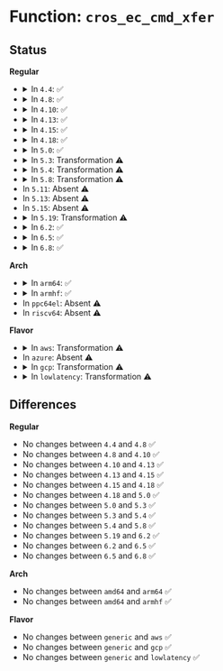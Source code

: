 # Function: <code>cros_ec_cmd_xfer</code>

## Status
<b>Regular</b>
<ul>
<li>
<details>
<summary>In <code>4.4</code>: ✅</summary>

```c
int cros_ec_cmd_xfer(struct cros_ec_device *ec_dev, struct cros_ec_command *msg);
```

**Collision:** Unique Global

**Inline:** No

**Transformation:** False

**Instances:**

```
In drivers/platform/chrome/cros_ec_proto.c (ffffffff816e3a40)
Location: drivers/platform/chrome/cros_ec_proto.c:337
Inline: False
```
**Symbols:**

```
ffffffff816e3a40-ffffffff816e3b63: cros_ec_cmd_xfer (STB_GLOBAL)
```
</details>
</li>
<li>
<details>
<summary>In <code>4.8</code>: ✅</summary>

```c
int cros_ec_cmd_xfer(struct cros_ec_device *ec_dev, struct cros_ec_command *msg);
```

**Collision:** Unique Global

**Inline:** No

**Transformation:** False

**Instances:**

```
In drivers/platform/chrome/cros_ec_proto.c (ffffffff81747d10)
Location: drivers/platform/chrome/cros_ec_proto.c:337
Inline: False
Direct callers:
  - drivers/platform/chrome/cros_ec_proto.c:cros_ec_cmd_xfer_status
```
**Symbols:**

```
ffffffff81747d10-ffffffff81747e24: cros_ec_cmd_xfer (STB_GLOBAL)
```
</details>
</li>
<li>
<details>
<summary>In <code>4.10</code>: ✅</summary>

```c
int cros_ec_cmd_xfer(struct cros_ec_device *ec_dev, struct cros_ec_command *msg);
```

**Collision:** Unique Global

**Inline:** No

**Transformation:** False

**Instances:**

```
In drivers/platform/chrome/cros_ec_proto.c (ffffffff8177b690)
Location: drivers/platform/chrome/cros_ec_proto.c:380
Inline: False
Direct callers:
  - drivers/platform/chrome/cros_ec_proto.c:cros_ec_get_next_event
  - drivers/platform/chrome/cros_ec_proto.c:cros_ec_get_next_event
  - drivers/platform/chrome/cros_ec_proto.c:cros_ec_cmd_xfer_status
  - drivers/platform/chrome/cros_ec_proto.c:cros_ec_query_all
```
**Symbols:**

```
ffffffff8177b690-ffffffff8177b7a4: cros_ec_cmd_xfer (STB_GLOBAL)
```
</details>
</li>
<li>
<details>
<summary>In <code>4.13</code>: ✅</summary>

```c
int cros_ec_cmd_xfer(struct cros_ec_device *ec_dev, struct cros_ec_command *msg);
```

**Collision:** Unique Global

**Inline:** No

**Transformation:** False

**Instances:**

```
In drivers/platform/chrome/cros_ec_proto.c (ffffffff8179a0f0)
Location: drivers/platform/chrome/cros_ec_proto.c:441
Inline: False
Direct callers:
  - drivers/platform/chrome/cros_ec_proto.c:cros_ec_cmd_xfer_status
```
**Symbols:**

```
ffffffff8179a0f0-ffffffff8179a204: cros_ec_cmd_xfer (STB_GLOBAL)
```
</details>
</li>
<li>
<details>
<summary>In <code>4.15</code>: ✅</summary>

```c
int cros_ec_cmd_xfer(struct cros_ec_device *ec_dev, struct cros_ec_command *msg);
```

**Collision:** Unique Global

**Inline:** No

**Transformation:** False

**Instances:**

```
In drivers/platform/chrome/cros_ec_proto.c (ffffffff81810490)
Location: drivers/platform/chrome/cros_ec_proto.c:443
Inline: False
Direct callers:
  - drivers/platform/chrome/cros_ec_proto.c:cros_ec_cmd_xfer_status
```
**Symbols:**

```
ffffffff81810490-ffffffff818105a4: cros_ec_cmd_xfer (STB_GLOBAL)
```
</details>
</li>
<li>
<details>
<summary>In <code>4.18</code>: ✅</summary>

```c
int cros_ec_cmd_xfer(struct cros_ec_device *ec_dev, struct cros_ec_command *msg);
```

**Collision:** Unique Global

**Inline:** No

**Transformation:** False

**Instances:**

```
In drivers/platform/chrome/cros_ec_proto.c (ffffffff8185a330)
Location: drivers/platform/chrome/cros_ec_proto.c:445
Inline: False
Direct callers:
  - drivers/platform/chrome/cros_ec_proto.c:cros_ec_cmd_xfer_status
```
**Symbols:**

```
ffffffff8185a330-ffffffff8185a444: cros_ec_cmd_xfer (STB_GLOBAL)
```
</details>
</li>
<li>
<details>
<summary>In <code>5.0</code>: ✅</summary>

```c
int cros_ec_cmd_xfer(struct cros_ec_device *ec_dev, struct cros_ec_command *msg);
```

**Collision:** Unique Global

**Inline:** No

**Transformation:** False

**Instances:**

```
In drivers/platform/chrome/cros_ec_proto.c (ffffffff818795d0)
Location: drivers/platform/chrome/cros_ec_proto.c:445
Inline: False
Direct callers:
  - drivers/platform/chrome/cros_ec_proto.c:get_next_event_xfer
  - drivers/platform/chrome/cros_ec_proto.c:cros_ec_cmd_xfer_status
```
**Symbols:**

```
ffffffff818795d0-ffffffff818796e4: cros_ec_cmd_xfer (STB_GLOBAL)
```
</details>
</li>
<li>
<details>
<summary>In <code>5.3</code>: Transformation ⚠️</summary>

```c
int cros_ec_cmd_xfer(struct cros_ec_device *ec_dev, struct cros_ec_command *msg);
```

**Collision:** Unique Global

**Inline:** No

**Transformation:** True

**Instances:**

```
In drivers/platform/chrome/cros_ec_proto.c (0)
Location: drivers/platform/chrome/cros_ec_proto.c:455
Inline: False
Direct callers:
  - drivers/platform/chrome/cros_ec_proto.c:get_next_event_xfer
  - drivers/platform/chrome/cros_ec_proto.c:cros_ec_cmd_xfer_status
```
**Symbols:**

```
ffffffff818becb2-ffffffff818bed18: cros_ec_cmd_xfer.cold (STB_LOCAL)
ffffffff818be750-ffffffff818be81b: cros_ec_cmd_xfer (STB_GLOBAL)
```
</details>
</li>
<li>
<details>
<summary>In <code>5.4</code>: Transformation ⚠️</summary>

```c
int cros_ec_cmd_xfer(struct cros_ec_device *ec_dev, struct cros_ec_command *msg);
```

**Collision:** Unique Global

**Inline:** No

**Transformation:** True

**Instances:**

```
In drivers/platform/chrome/cros_ec_proto.c (0)
Location: drivers/platform/chrome/cros_ec_proto.c:456
Inline: False
Direct callers:
  - drivers/platform/chrome/cros_ec_proto.c:get_next_event_xfer
  - drivers/platform/chrome/cros_ec_proto.c:cros_ec_cmd_xfer_status
```
**Symbols:**

```
ffffffff818f1802-ffffffff818f1868: cros_ec_cmd_xfer.cold (STB_LOCAL)
ffffffff818f12a0-ffffffff818f136b: cros_ec_cmd_xfer (STB_GLOBAL)
```
</details>
</li>
<li>
<details>
<summary>In <code>5.8</code>: Transformation ⚠️</summary>

```c
int cros_ec_cmd_xfer(struct cros_ec_device *ec_dev, struct cros_ec_command *msg);
```

**Collision:** Unique Global

**Inline:** No

**Transformation:** True

**Instances:**

```
In drivers/platform/chrome/cros_ec_proto.c (0)
Location: drivers/platform/chrome/cros_ec_proto.c:499
Inline: False
Direct callers:
  - drivers/platform/chrome/cros_ec_proto.c:cros_ec_get_sensor_count
  - drivers/platform/chrome/cros_ec_proto.c:cros_ec_cmd_xfer_status
```
**Symbols:**

```
ffffffff819c6e26-ffffffff819c6e8c: cros_ec_cmd_xfer.cold (STB_LOCAL)
ffffffff819c6820-ffffffff819c68eb: cros_ec_cmd_xfer (STB_GLOBAL)
```
</details>
</li>
<li>
In <code>5.11</code>: Absent ⚠️
</li>
<li>
In <code>5.13</code>: Absent ⚠️
</li>
<li>
In <code>5.15</code>: Absent ⚠️
</li>
<li>
<details>
<summary>In <code>5.19</code>: Transformation ⚠️</summary>

```c
int cros_ec_cmd_xfer(struct cros_ec_device *ec_dev, struct cros_ec_command *msg);
```

**Collision:** Unique Global

**Inline:** No

**Transformation:** True

**Instances:**

```
In drivers/platform/chrome/cros_ec_proto.c (0)
Location: drivers/platform/chrome/cros_ec_proto.c:584
Inline: False
Direct callers:
  - drivers/platform/chrome/cros_ec_proto.c:cros_ec_cmd_xfer_status
```
**Symbols:**

```
ffffffff81efd7ef-ffffffff81efd849: cros_ec_cmd_xfer.cold (STB_LOCAL)
ffffffff81bc8fa0-ffffffff81bc906b: cros_ec_cmd_xfer (STB_GLOBAL)
```
</details>
</li>
<li>
<details>
<summary>In <code>6.2</code>: ✅</summary>

```c
int cros_ec_cmd_xfer(struct cros_ec_device *ec_dev, struct cros_ec_command *msg);
```

**Collision:** Unique Global

**Inline:** No

**Transformation:** False

**Instances:**

```
In drivers/platform/chrome/cros_ec_proto.c (ffffffff81d721e0)
Location: drivers/platform/chrome/cros_ec_proto.c:607
Inline: False
Direct callers:
  - drivers/platform/chrome/cros_ec_proto.c:cros_ec_cmd_xfer_status
```
**Symbols:**

```
ffffffff81d721e0-ffffffff81d722fb: cros_ec_cmd_xfer (STB_GLOBAL)
```
</details>
</li>
<li>
<details>
<summary>In <code>6.5</code>: ✅</summary>

```c
int cros_ec_cmd_xfer(struct cros_ec_device *ec_dev, struct cros_ec_command *msg);
```

**Collision:** Unique Global

**Inline:** No

**Transformation:** False

**Instances:**

```
In drivers/platform/chrome/cros_ec_proto.c (ffffffff81ddfed0)
Location: drivers/platform/chrome/cros_ec_proto.c:607
Inline: False
Direct callers:
  - drivers/platform/chrome/cros_ec_proto.c:cros_ec_cmd_xfer_status
```
**Symbols:**

```
ffffffff81ddfed0-ffffffff81ddffeb: cros_ec_cmd_xfer (STB_GLOBAL)
```
</details>
</li>
<li>
<details>
<summary>In <code>6.8</code>: ✅</summary>

```c
int cros_ec_cmd_xfer(struct cros_ec_device *ec_dev, struct cros_ec_command *msg);
```

**Collision:** Unique Global

**Inline:** No

**Transformation:** False

**Instances:**

```
In drivers/platform/chrome/cros_ec_proto.c (ffffffff81e95eb0)
Location: drivers/platform/chrome/cros_ec_proto.c:607
Inline: False
Direct callers:
  - drivers/platform/chrome/cros_ec_proto.c:cros_ec_cmd_xfer_status
```
**Symbols:**

```
ffffffff81e95eb0-ffffffff81e95fcb: cros_ec_cmd_xfer (STB_GLOBAL)
```
</details>
</li>
</ul>
<b>Arch</b>
<ul>
<li>
<details>
<summary>In <code>arm64</code>: ✅</summary>

```c
int cros_ec_cmd_xfer(struct cros_ec_device *ec_dev, struct cros_ec_command *msg);
```

**Collision:** Unique Global

**Inline:** No

**Transformation:** False

**Instances:**

```
In drivers/platform/chrome/cros_ec_proto.c (ffff800010b79318)
Location: drivers/platform/chrome/cros_ec_proto.c:456
Inline: False
Direct callers:
  - drivers/platform/chrome/cros_ec_proto.c:get_next_event_xfer
  - drivers/platform/chrome/cros_ec_proto.c:cros_ec_cmd_xfer_status
```
**Symbols:**

```
ffff800010b79318-ffff800010b7944c: cros_ec_cmd_xfer (STB_GLOBAL)
```
</details>
</li>
<li>
<details>
<summary>In <code>armhf</code>: ✅</summary>

```c
int cros_ec_cmd_xfer(struct cros_ec_device *ec_dev, struct cros_ec_command *msg);
```

**Collision:** Unique Global

**Inline:** No

**Transformation:** False

**Instances:**

```
In drivers/platform/chrome/cros_ec_proto.c (c0c5ecb0)
Location: drivers/platform/chrome/cros_ec_proto.c:456
Inline: False
Direct callers:
  - drivers/platform/chrome/cros_ec_proto.c:get_next_event_xfer
  - drivers/platform/chrome/cros_ec_proto.c:cros_ec_cmd_xfer_status
```
**Symbols:**

```
c0c5ecb0-c0c5eddc: cros_ec_cmd_xfer (STB_GLOBAL)
```
</details>
</li>
<li>
In <code>ppc64el</code>: Absent ⚠️
</li>
<li>
In <code>riscv64</code>: Absent ⚠️
</li>
</ul>
<b>Flavor</b>
<ul>
<li>
<details>
<summary>In <code>aws</code>: Transformation ⚠️</summary>

```c
int cros_ec_cmd_xfer(struct cros_ec_device *ec_dev, struct cros_ec_command *msg);
```

**Collision:** Unique Global

**Inline:** No

**Transformation:** True

**Instances:**

```
In drivers/platform/chrome/cros_ec_proto.c (0)
Location: drivers/platform/chrome/cros_ec_proto.c:456
Inline: False
Direct callers:
  - drivers/platform/chrome/cros_ec_proto.c:get_next_event_xfer
  - drivers/platform/chrome/cros_ec_proto.c:cros_ec_cmd_xfer_status
```
**Symbols:**

```
ffffffff81892b32-ffffffff81892b98: cros_ec_cmd_xfer.cold (STB_LOCAL)
ffffffff818925d0-ffffffff8189269b: cros_ec_cmd_xfer (STB_GLOBAL)
```
</details>
</li>
<li>
In <code>azure</code>: Absent ⚠️
</li>
<li>
<details>
<summary>In <code>gcp</code>: Transformation ⚠️</summary>

```c
int cros_ec_cmd_xfer(struct cros_ec_device *ec_dev, struct cros_ec_command *msg);
```

**Collision:** Unique Global

**Inline:** No

**Transformation:** True

**Instances:**

```
In drivers/platform/chrome/cros_ec_proto.c (0)
Location: drivers/platform/chrome/cros_ec_proto.c:456
Inline: False
Direct callers:
  - drivers/platform/chrome/cros_ec_proto.c:get_next_event_xfer
  - drivers/platform/chrome/cros_ec_proto.c:cros_ec_cmd_xfer_status
```
**Symbols:**

```
ffffffff818e6632-ffffffff818e6698: cros_ec_cmd_xfer.cold (STB_LOCAL)
ffffffff818e60d0-ffffffff818e619b: cros_ec_cmd_xfer (STB_GLOBAL)
```
</details>
</li>
<li>
<details>
<summary>In <code>lowlatency</code>: Transformation ⚠️</summary>

```c
int cros_ec_cmd_xfer(struct cros_ec_device *ec_dev, struct cros_ec_command *msg);
```

**Collision:** Unique Global

**Inline:** No

**Transformation:** True

**Instances:**

```
In drivers/platform/chrome/cros_ec_proto.c (0)
Location: drivers/platform/chrome/cros_ec_proto.c:456
Inline: False
Direct callers:
  - drivers/platform/chrome/cros_ec_proto.c:get_next_event_xfer
  - drivers/platform/chrome/cros_ec_proto.c:cros_ec_cmd_xfer_status
```
**Symbols:**

```
ffffffff819032b2-ffffffff81903318: cros_ec_cmd_xfer.cold (STB_LOCAL)
ffffffff81902d50-ffffffff81902e1b: cros_ec_cmd_xfer (STB_GLOBAL)
```
</details>
</li>
</ul>

## Differences
<b>Regular</b>
<ul>
<li>
No changes between <code>4.4</code> and <code>4.8</code> ✅
</li>
<li>
No changes between <code>4.8</code> and <code>4.10</code> ✅
</li>
<li>
No changes between <code>4.10</code> and <code>4.13</code> ✅
</li>
<li>
No changes between <code>4.13</code> and <code>4.15</code> ✅
</li>
<li>
No changes between <code>4.15</code> and <code>4.18</code> ✅
</li>
<li>
No changes between <code>4.18</code> and <code>5.0</code> ✅
</li>
<li>
No changes between <code>5.0</code> and <code>5.3</code> ✅
</li>
<li>
No changes between <code>5.3</code> and <code>5.4</code> ✅
</li>
<li>
No changes between <code>5.4</code> and <code>5.8</code> ✅
</li>
<li>
No changes between <code>5.19</code> and <code>6.2</code> ✅
</li>
<li>
No changes between <code>6.2</code> and <code>6.5</code> ✅
</li>
<li>
No changes between <code>6.5</code> and <code>6.8</code> ✅
</li>
</ul>
<b>Arch</b>
<ul>
<li>
No changes between <code>amd64</code> and <code>arm64</code> ✅
</li>
<li>
No changes between <code>amd64</code> and <code>armhf</code> ✅
</li>
</ul>
<b>Flavor</b>
<ul>
<li>
No changes between <code>generic</code> and <code>aws</code> ✅
</li>
<li>
No changes between <code>generic</code> and <code>gcp</code> ✅
</li>
<li>
No changes between <code>generic</code> and <code>lowlatency</code> ✅
</li>
</ul>
